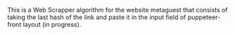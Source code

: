 This is a Web Scrapper algorithm for the website metaguest that consists of taking the last hash of the link and paste it in the input field of puppeteer-front layout (in progress).
